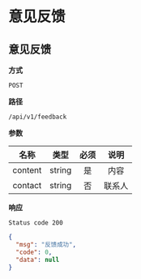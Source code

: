 # 意见反馈

## 意见反馈

**方式**

`POST`

**路径**

`/api/v1/feedback`

**参数**

|  名称   |  类型  | 必须 |  说明  |
| :-----: | :----: | :--: | :----: |
| content | string |  是  |  内容  |
| contact | string |  否  | 联系人 |

**响应**

`Status code 200`

```json
{
  "msg": "反馈成功",
  "code": 0,
  "data": null
}
```

